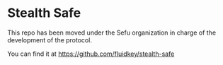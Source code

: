 # Stealth Safe

This repo has been moved under the Sefu organization in charge of the development of the protocol.

You can find it at https://github.com/fluidkey/stealth-safe
